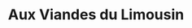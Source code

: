 ---
title: "Aux Viandes du Limousin"
url: /fontainebleau/aux-viandes-du-limousin/
shop: boucherie
---